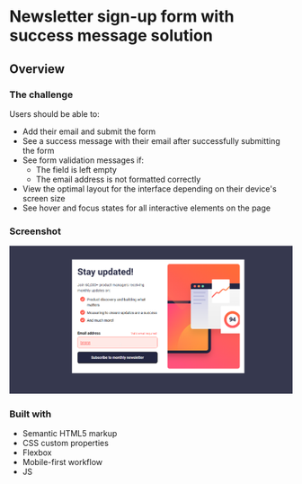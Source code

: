 # Newsletter sign-up form with success message solution

## Overview

### The challenge

Users should be able to:

- Add their email and submit the form
- See a success message with their email after successfully submitting the form
- See form validation messages if:
  - The field is left empty
  - The email address is not formatted correctly
- View the optimal layout for the interface depending on their device's screen size
- See hover and focus states for all interactive elements on the page

### Screenshot

![](./design/screenshot.png)

### Built with

- Semantic HTML5 markup
- CSS custom properties
- Flexbox
- Mobile-first workflow
- JS
